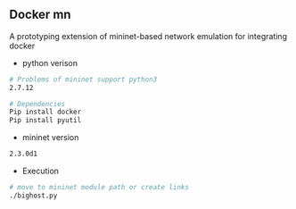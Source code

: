 ## Docker mn 

A prototyping extension of mininet-based network emulation for integrating docker

* python verison

```BASH
# Problems of mininet support python3
2.7.12

# Dependencies
Pip install docker
Pip install pyutil

```

* mininet version

```BASH
2.3.0d1
``` 

* Execution

```BASH
# move to mininet module path or create links
./bighost.py
```

